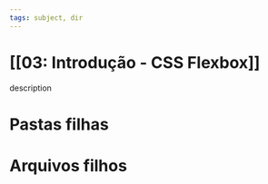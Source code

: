 ```yaml
---
tags: subject, dir
---
```


# [[03: Introdução - CSS Flexbox]]

description

# Pastas filhas



# Arquivos filhos


